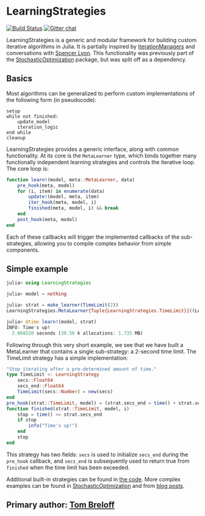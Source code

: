 # LearningStrategies

[![Build Status](https://travis-ci.org/JuliaML/LearningStrategies.jl.svg?branch=master)](https://travis-ci.org/JuliaML/LearningStrategies.jl)   [![Gitter chat](https://badges.gitter.im/JuliaML/chat.png)](https://gitter.im/JuliaML/chat)

LearningStrategies is a generic and modular framework for building custom iterative algorithms in Julia.  It is partially inspired by [IterationManagers](https://github.com/sglyon/IterationManagers.jl) and conversations with [Spencer Lyon](https://github.com/sglyon).  This functionality was previously part of the [StochasticOptimization](https://github.com/JuliaML/StochasticOptimization.jl) package, but was split off as a dependency.

## Basics

Most algorithms can be generalized to perform custom implementations of the following form (in pseudocode):

```
setup
while not finished:
    update_model
    iteration_logic
end while
cleanup
```

LearningStrategies provides a generic interface, along with common functionality.  At its core is the `MetaLearner` type, which binds together many functionally independent learning strategies and controls the iterative loop.  The core loop is:

```julia
function learn!(model, meta::MetaLearner, data)
    pre_hook(meta, model)
    for (i, item) in enumerate(data)
        update!(model, meta, item)
        iter_hook(meta, model, i)
        finished(meta, model, i) && break
    end
    post_hook(meta, model)
end
```

Each of these callbacks will trigger the implemented callbacks of the sub-strategies, allowing you to compile complex behavior from simple components.


## Simple example

```julia
julia> using LearningStrategies

julia> model = nothing

julia> strat = make_learner(TimeLimit(2))
LearningStrategies.MetaLearner{Tuple{LearningStrategies.TimeLimit}}((LearningStrategies.TimeLimit(2.0,0.0),))

julia> @time learn!(model, strat)
INFO: Time's up!
  2.068520 seconds (39.50 k allocations: 1.735 MB)
```

Following through this very short example, we see that we have built a MetaLearner that contains a single sub-strategy: a 2-second time limit.  The TimeLimit strategy has a simple implementation:

```julia
"Stop iterating after a pre-determined amount of time."
type TimeLimit <: LearningStrategy
    secs::Float64
    secs_end::Float64
    TimeLimit(secs::Number) = new(secs)
end
pre_hook(strat::TimeLimit, model) = (strat.secs_end = time() + strat.secs)
function finished(strat::TimeLimit, model, i)
    stop = time() >= strat.secs_end
    if stop
        info("Time's up!")
    end
    stop
end
```

This strategy has two fields: `secs` is used to initialize `secs_end` during the `pre_hook` callback, and `secs_end` is subsequently used to return true from `finished` when the time limit has been exceeded.

Additional built-in strategies can be found in [the code](https://github.com/JuliaML/LearningStrategies.jl/tree/master/src/strategies.jl).  More complex examples can be found in [StochasticOptimization](https://github.com/JuliaML/StochasticOptimization.jl) and from [blog posts](http://www.breloff.com/JuliaML-and-Plots/).

## Primary author: [Tom Breloff](https://github.com/tbreloff)

